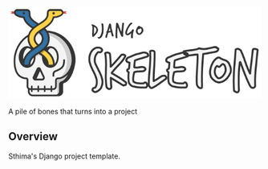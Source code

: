 ![Django Skeleton](https://github.com/sthima/django-skeleton/raw/042261d2257155f71a00fa0ad07a411e5191bbe6/.banner.png)

A pile of bones that turns into a project

Overview
--------

Sthima's Django project template.

